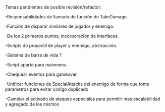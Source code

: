 Temas pendientes de posible revisión/refactor:

-Responsabilidades de llamado de función de TakeDamage.

-Función de disparar similares de jugador y enemigo.

-De los 2 primeros puntos, incorporación de interfaces.

-Scripts de proyectil de player y enemigo, abstracción.

-Sistema de barra de vida ?

-Script aparte para mainmenu

-Chequear eventos para gameover

-Unificar funciones de SpecialAttacks del enemigo de forma que tome parametros para evitar codigo duplicado

-Cambiar el activado de ataques especiales para permitir mas escalabilidad y agregado de los mismos
